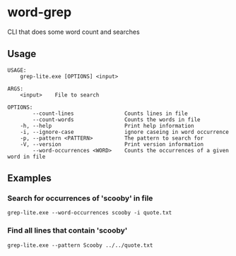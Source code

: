 # word-grep
CLI that does some word count and searches

## Usage
``` 
USAGE:
    grep-lite.exe [OPTIONS] <input>

ARGS:
    <input>    File to search

OPTIONS:
        --count-lines                Counts lines in file
        --count-words                Counts the words in file
    -h, --help                       Print help information
    -i, --ignore-case                ignore caseing in word occurrence
    -p, --pattern <PATTERN>          The pattern to search for
    -V, --version                    Print version information
        --word-occurrences <WORD>    Counts the occurrences of a given word in file
```

## Examples

### Search for occurrences of 'scooby' in file
```
grep-lite.exe --word-occurrences scooby -i quote.txt
```

### Find all lines that contain 'scooby'
```
grep-lite.exe --pattern Scooby ../../quote.txt
```
